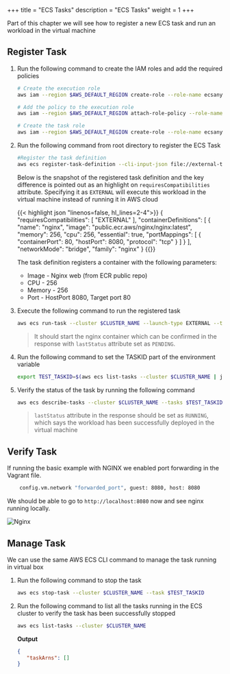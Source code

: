 +++
title = "ECS Tasks"
description = "ECS Tasks"
weight = 1
+++

Part of this chapter we will see how to register a new ECS task and run an workload in the virtual machine

## Register Task

1. Run the following command to create the IAM roles and add the required policies

    ```bash
    # Create the execution role
    aws iam --region $AWS_DEFAULT_REGION create-role --role-name ecsanywhereTaskExecutionRole --assume-role-policy-document file://task-execution-assume-role.json

    # Add the policy to the execution role
    aws iam --region $AWS_DEFAULT_REGION attach-role-policy --role-name ecsanywhereTaskExecutionRole --policy-arn arn:aws:iam::aws:policy/service-role/AmazonECSTaskExecutionRolePolicy

    # Create the task role
    aws iam --region $AWS_DEFAULT_REGION create-role --role-name ecsanywhereTaskRole --assume-role-policy-document file://task-execution-assume-role.json    
    ```

2. Run the following command from root directory to register the ECS Task

    ```bash
    #Register the task definition
    aws ecs register-task-definition --cli-input-json file://external-task-definition.json
    ```

    Below is the snapshot of the registered task definition and the key difference is pointed out as an highlight on `requiresCompatibilities` attribute. Specifying it as `EXTERNAL` will execute this workload in the virtual machine instead of running it in AWS cloud

    {{< highlight json "linenos=false, hl_lines=2-4">}}
    {
    "requiresCompatibilities": [
        "EXTERNAL"
    ],
    "containerDefinitions": [
        {
        "name": "nginx",
        "image": "public.ecr.aws/nginx/nginx:latest",
        "memory": 256,
        "cpu": 256,
        "essential": true,
        "portMappings": [
            {
            "containerPort": 80,
            "hostPort": 8080,
            "protocol": "tcp"
            }
        ]
        }
    ],
    "networkMode": "bridge",
    "family": "nginx"
    }
    {{</highlight>}}

    The task definition registers a container with the following parameters:
    * Image - Nginx web (from ECR public repo)
    * CPU - 256
    * Memory - 256
    * Port - HostPort 8080, Target port 80

3. Execute the following command to run the registered task

    ```bash
    aws ecs run-task --cluster $CLUSTER_NAME --launch-type EXTERNAL --task-definition nginx
    ```

    > It should start the nginx container which can be confirmed in the response with `lastStatus` attribute set as `PENDING`.

4. Run the following command to set the TASKID part of the environment variable

    ```bash
    export TEST_TASKID=$(aws ecs list-tasks --cluster $CLUSTER_NAME | jq -r '.taskArns[0]')
    ```

5. Verify the status of the task by running the following command

    ```bash
    aws ecs describe-tasks --cluster $CLUSTER_NAME --tasks $TEST_TASKID
    ```

    > `lastStatus` attribute in the response should be set as `RUNNING`, which says the workload has been successfully deployed in the virtual machine

## Verify Task

If running the basic example with NGINX we enabled port forwarding in the Vagrant file.

```bash
    config.vm.network "forwarded_port", guest: 8080, host: 8080
```

We should be able to go to `http://localhost:8080` now and see nginx running locally.

![Nginx](../images/app.png)

## Manage Task

We can use the same AWS ECS CLI command to manage the task running in virtual box

1. Run the following command to stop the task

    ```bash
    aws ecs stop-task --cluster $CLUSTER_NAME --task $TEST_TASKID
    ```

2. Run the following command to list all the tasks running in the ECS cluster to verify the task has been successfully stopped

    ```bash
    aws ecs list-tasks --cluster $CLUSTER_NAME
    ```

    **Output**

    ```json
    {
       "taskArns": []
    }
    ```